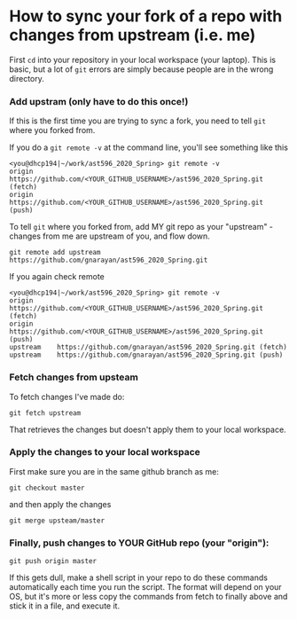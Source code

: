 # How to sync your fork of a repo with changes from upstream (i.e. me)


First `cd` into your repository in your local workspace (your laptop).
This is basic, but a lot of `git` errors are simply because people are in the wrong directory.


### Add upstram (only have to do this once!)

If this is the first time you are trying to sync a fork, you need to tell `git` where you forked from.

If you do a `git remote -v` at the command line, you'll see something like this
```
<you@dhcp194|~/work/ast596_2020_Spring> git remote -v
origin	https://github.com/<YOUR_GITHUB_USERNAME>/ast596_2020_Spring.git (fetch)
origin	https://github.com/<YOUR_GITHUB_USERNAME>/ast596_2020_Spring.git (push)
```

To tell `git` where you forked from, add MY git repo as your "upstream" - changes from me are upstream of you, and flow down.
```
git remote add upstream https://github.com/gnarayan/ast596_2020_Spring.git
```

If you again check remote
```
<you@dhcp194|~/work/ast596_2020_Spring> git remote -v
origin	https://github.com/<YOUR_GITHUB_USERNAME>/ast596_2020_Spring.git (fetch)
origin	https://github.com/<YOUR_GITHUB_USERNAME>/ast596_2020_Spring.git (push)
upstream	https://github.com/gnarayan/ast596_2020_Spring.git (fetch)
upstream	https://github.com/gnarayan/ast596_2020_Spring.git (push)
```

### Fetch changes from upsteam

To fetch changes I've made do:
```
git fetch upstream
```

That retrieves the changes but doesn't apply them to your local workspace.


### Apply the changes to your local workspace

First make sure you are in the same github branch as me:
```
git checkout master
```

and then apply the changes
```
git merge upsteam/master
```


### Finally, push changes to YOUR GitHub repo (your "origin"):
```
git push origin master
```

If this gets dull, make a shell script in your repo to do these commands automatically each time you run the script.
The format will depend on your OS, but it's more or less copy the commands from fetch to finally above and stick it in a file, and execute it.
